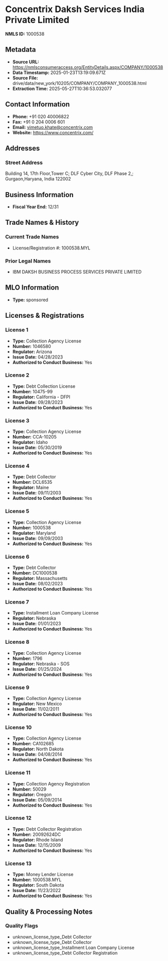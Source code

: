 # Concentrix Daksh Services India Private Limited

**NMLS ID:** 1000538

## Metadata
- **Source URL:** https://nmlsconsumeraccess.org/EntityDetails.aspx/COMPANY/1000538
- **Data Timestamp:** 2025-01-23T13:19:09.671Z
- **Source File:** drive/data/new_york/10205/COMPANY/COMPANY_1000538.html
- **Extraction Time:** 2025-05-27T10:36:53.032077

## Contact Information
- **Phone:** +91 020 40006822
- **Fax:** +91 0 204 0006 601
- **Email:** vimetuo.khate@concentrix.com
- **Website:** https://www.concentrix.com/

## Addresses
### Street Address
Building 14, 17th Floor,Tower C; DLF Cyber City, DLF Phase 2,; Gurgaon,Haryana, India 122002

## Business Information
- **Fiscal Year End:** 12/31

## Trade Names & History
### Current Trade Names
- License/Registration #: 1000538.MYL

### Prior Legal Names
- IBM DAKSH BUSINESS PROCESS SERVICES PRIVATE LIMITED

## MLO Information
- **Type:** sponsored

## Licenses & Registrations

### License 1
- **Type:** Collection Agency License
- **Number:** 1046580
- **Regulator:** Arizona
- **Issue Date:** 04/28/2023
- **Authorized to Conduct Business:** Yes

### License 2
- **Type:** Debt Collection License
- **Number:** 10475-99
- **Regulator:** California - DFPI
- **Issue Date:** 09/28/2023
- **Authorized to Conduct Business:** Yes

### License 3
- **Type:** Collection Agency License
- **Number:** CCA-10205
- **Regulator:** Idaho
- **Issue Date:** 05/30/2019
- **Authorized to Conduct Business:** Yes

### License 4
- **Type:** Debt Collector
- **Number:** DCL6535
- **Regulator:** Maine
- **Issue Date:** 09/11/2003
- **Authorized to Conduct Business:** Yes

### License 5
- **Type:** Collection Agency License
- **Number:** 1000538
- **Regulator:** Maryland
- **Issue Date:** 09/09/2003
- **Authorized to Conduct Business:** Yes

### License 6
- **Type:** Debt Collector
- **Number:** DC1000538
- **Regulator:** Massachusetts
- **Issue Date:** 08/02/2023
- **Authorized to Conduct Business:** Yes

### License 7
- **Type:** Installment Loan Company License
- **Regulator:** Nebraska
- **Issue Date:** 01/01/2023
- **Authorized to Conduct Business:** Yes

### License 8
- **Type:** Collection Agency License
- **Number:** 1796
- **Regulator:** Nebraska - SOS
- **Issue Date:** 01/25/2024
- **Authorized to Conduct Business:** Yes

### License 9
- **Type:** Collection Agency License
- **Regulator:** New Mexico
- **Issue Date:** 11/02/2011
- **Authorized to Conduct Business:** Yes

### License 10
- **Type:** Collection Agency License
- **Number:** CA102685
- **Regulator:** North Dakota
- **Issue Date:** 04/08/2014
- **Authorized to Conduct Business:** Yes

### License 11
- **Type:** Collection Agency Registration
- **Number:** 50029
- **Regulator:** Oregon
- **Issue Date:** 05/09/2014
- **Authorized to Conduct Business:** Yes

### License 12
- **Type:** Debt Collector Registration
- **Number:** 20092624DC
- **Regulator:** Rhode Island
- **Issue Date:** 12/15/2009
- **Authorized to Conduct Business:** Yes

### License 13
- **Type:** Money Lender License
- **Number:** 1000538.MYL
- **Regulator:** South Dakota
- **Issue Date:** 11/23/2022
- **Authorized to Conduct Business:** Yes

## Quality & Processing Notes
### Quality Flags
- unknown_license_type_Debt Collector
- unknown_license_type_Debt Collector
- unknown_license_type_Installment Loan Company License
- unknown_license_type_Debt Collector Registration
